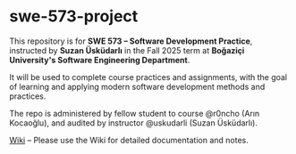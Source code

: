# swe-573-project
This repository is for **SWE 573 – Software Development Practice**, instructed by **Suzan Üsküdarlı** in the Fall 2025 term at **Boğaziçi University's Software Engineering Department**.

It will be used to complete course practices and assignments, with the goal of learning and applying modern software development methods and practices.

The repo is administered by fellow student to course @r0ncho (Arın Kocaoğlu), and audited by instructor @uskudarli (Suzan Üsküdarlı).

[Wiki](https://github.com/r0ncho/swe-573/wiki) – Please use the Wiki for detailed documentation and notes.
